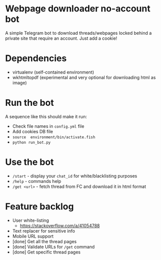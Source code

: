 # Webpage downloader no-account bot

A simple Telegram bot to download threads/webpages locked behind a private site
that require an account. Just add a cookie!

# Dependencies
- virtualenv (self-contained environment)
- wkhtmltopdf (experimental and very optional for downloading html as image)

# Run the bot
A sequence like this should make it run:
- Check file names in `config.yml` file
- Add cookies DB file
- `source  environment/bin/activate.fish`
- `python run_bot.py`

# Use the bot
- `/start`     - display your `chat_id` for white/blacklisting purposes
- `/help`      - commands help
- `/get <url>` - fetch thread from FC and download it in html format

# Feature backlog
- User white-listing
    - https://stackoverflow.com/a/41054788
- Text replacer for sensitive info
- Mobile URL support
- [done] Get all the thread pages
- [done] Validate URLs for `/get` command
- [done] Get specific thread pages
